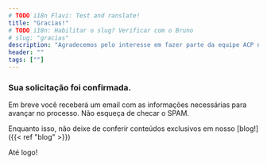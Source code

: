 ```yaml
---
# TODO i18n Flavi: Test and ranslate!
title: "Gracias!"
# TODO i18n: Habilitar o slug? Verificar com o Bruno
# slug: "gracias"
description: "Agradecemos pelo interesse em fazer parte da equipe ACP nos EUA"
header: ""
tags: [""]
---
```


### Sua solicitação foi confirmada.

Em breve você receberá um email com as informações necessárias para avançar no processo. Não esqueça de checar o SPAM.

Enquanto isso, não deixe de conferir conteúdos exclusivos em nosso [blog!]({{< ref "blog" >}})

Até logo!